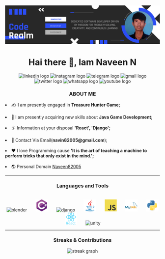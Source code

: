 ![Banner Image](https://github.com/Navin82005/Navin82005/blob/main/github-profile-banner.png)
<div class="about-div">
    <h1 align="center">Hai there 👋, Iam Naveen N</h1>
<!--     <div>
        <p align="left">
            <img align="left"
                src="https://komarev.com/ghpvc/?username=navin82005&label=Profile%20views&color=0e75b6&style=flat"
                alt="navin82005" />
        </p>
        <div align="right">Quick connect <a href="https://www.linkedin.com/in/naveenn82005">
                <img src="https://raw.githubusercontent.com/rahuldkjain/github-profile-readme-generator/master/src/images/icons/Social/linked-in-alt.svg"
                    alt="https://www.linkedin.com/in/naveen82005/" height="20" width="30" />
            </a>
        </div>
    </div> -->
    <div align="center">
      <img src="https://img.shields.io/static/v1?message=LinkedIn&logo=linkedin&label=&color=0077B5&logoColor=white&labelColor=&style=for-the-badge" height="25" alt="linkedin logo"  />
      <img src="https://img.shields.io/static/v1?message=Instagram&logo=instagram&label=&color=E4405F&logoColor=white&labelColor=&style=for-the-badge" height="25" alt="instagram logo"  />
      <img src="https://img.shields.io/static/v1?message=Telegram&logo=telegram&label=&color=2CA5E0&logoColor=white&labelColor=&style=for-the-badge" height="25" alt="telegram logo"  />
      <img src="https://img.shields.io/static/v1?message=Gmail&logo=gmail&label=&color=D14836&logoColor=white&labelColor=&style=for-the-badge" height="25" alt="gmail logo"  />
      <img src="https://img.shields.io/static/v1?message=Twitter&logo=twitter&label=&color=1DA1F2&logoColor=white&labelColor=&style=for-the-badge" height="25" alt="twitter logo"  />
      <img src="https://img.shields.io/static/v1?message=Whatsapp&logo=whatsapp&label=&color=25D366&logoColor=white&labelColor=&style=for-the-badge" height="25" alt="whatsapp logo"  />
      <img src="https://img.shields.io/static/v1?message=Youtube&logo=youtube&label=&color=FF0000&logoColor=white&labelColor=&style=for-the-badge" height="25" alt="youtube logo"  />
    </div>
    <h3 align="center" class="AboutMe">ABOUT ME</h3>
    <li>✍️ I am presently engaged in <b>Treasure Hunter Game;</b></li>
    <br />
    <li>📝 I am presently acquiring new skills about <b>Java Game Development;</b></li>
    <br />
    <li>🖇️ Information at your disposal <b>'React', 'Django';</b></li>
    <br />
    <li>📨 Contact Via Email(<b>navin82005@gmail.com</b>);</li>
    <br />
    <li>❤️ I love Programming cause <b>'It is the art of teaching a machine to perform tricks that only
            exist in the mind.';</b></li>
    <br />
    <li>🌎 Personal Domain <a target="_blank" href="https://naveen82005.netlify.app/">Naveen82005</a></li>
</div>
<hr />
<h3 align="center" class="LanguagesandTools">Languages and Tools</h3>
<br />
<div align="center" class="LanguagesandToolsDiv">
    <img src="https://download.blender.org/branding/community/blender_community_badge_white.svg" alt="blender"
        width="40" height="40" />
    <img width="20" />
    <img src="https://raw.githubusercontent.com/devicons/devicon/master/icons/csharp/csharp-original.svg" alt="csharp"
        width="40" height="40" />
    <img width="20" />
    <img src="https://cdn.worldvectorlogo.com/logos/django.svg" alt="django" width="40" height="40" />
    <img width="20" />
    <img src="https://raw.githubusercontent.com/devicons/devicon/master/icons/java/java-original.svg" alt="java"
        width="40" height="40" />
    <img width="20" />
    <img src="https://raw.githubusercontent.com/devicons/devicon/master/icons/javascript/javascript-original.svg"
        alt="javascript" width="40" height="40" /> </a>
    <img width="20" />
    <img src="https://raw.githubusercontent.com/devicons/devicon/master/icons/mysql/mysql-original-wordmark.svg"
        alt="mysql" width="40" height="40" />
    <img width="20" />
    <img src="https://raw.githubusercontent.com/devicons/devicon/master/icons/python/python-original.svg" alt="python"
        width="40" height="40" />
    <img width="20" />
    <img src="https://raw.githubusercontent.com/devicons/devicon/master/icons/react/react-original-wordmark.svg"
        alt="react" width="40" height="40" />
    <img width="20" />
    <img src="https://www.vectorlogo.zone/logos/unity3d/unity3d-icon.svg" alt="unity" width="40" height="40" />
    <img width="20" />
</div>
<hr />
<h3 align="center">Streaks & Contributions</h3>
<div align="center">
    <img src="https://streak-stats.demolab.com?user=Navin82005&locale=en&mode=daily&theme=dark&hide_border=false&border_radius=5&order=3"
        height="220" alt="streak graph" />
</div>
